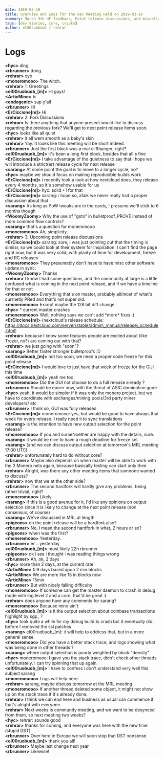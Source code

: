 ```yaml
---
date: 2019-03-10
title: Overview and Logs for the Dev Meeting Held on 2019-03-10
summary: March 9th HF feedback, Point release discussions, and miscellaneous
tags: [dev diaries, core, crypto]
author: el00ruobuob / rehrar
---
```


# Logs  

**\<hyc>** ding  
**\<rbrunner>** dong  
**\<rehrar>** oyo  
**\<moneromooo>** The witch.  
**\<rehrar>** 1. Greetings  
**\<el00ruobuob\_[m]>** Hi guys!  
**\<ArticMine>** hi  
**\<endogenic>** sup y'all  
**\<rbrunner>** Hi  
**\<ErCiccione[m]>** Hi  
**\<rehrar>** 2. Fork Discussions  
**\<rehrar>** Is there anything that anyone present would like to discuss regarding the previous fork? We'll get to next point release items soon.  
**\<hyc>** looks like all quiet  
**\<rehrar>** it all went smooth as a baby's skin  
**\<rehrar>** Yay. It looks like this meeting will be short indeed.  
**\<rbrunner>** Just the first block was a real cliffhanger, right?  
**\<el00ruobuob\_[m]>** it's been a long first block, besides that all's fine  
**\<ErCiccione[m]>** I take advantage of the quietness to say that i hope we will introduce a strict(er) release cycle for next release  
**\<sarang>** At some point the goal is to move to a longer cycle, no?  
**\<hyc>** maybe we should focus on making reproducible builds work  
**\<ErCiccione[m]>** i recently took a look at how nextcloud does, they release every 4 months, so it's somehow usable for us  
**\<ErCiccione[m]>** hyc: solid +1 for that  
**\<ErCiccione[m]>** sarang: i hope so, afaik we never really had a proper discussion about that  
**\<sarang>** As long as PoW tweaks are in the cards, I presume we'll stick to 6 months though  
**\<WoomyZoomy>** Why the use of "goto" in bulletproof\_PROVE instead of more common flow controls?  
**\<sarang>** that's a question for moneromooo  
**\<moneromooo>** Ah, simplicity.  
**\<rehrar>** 3. Upcoming point release discussions  
**\<ErCiccione[m]>** sarang: sure, i was just pointing out that the timing is similar, so we could look at their system for inspiration. I can't find the page right now, but it was very solid, with planty of time for development, freeze and RC releases  
**\<moneromooo>** They presumably don't have to have misc other software update in sync.  
**\<WoomyZoomy>** Thanks  
**\<rehrar>** I know I had some questions, and the community at large is a little confused what is coming in the next point release, and if we have a timeline for that or not  
**\<moneromooo>** Everything that's on master, probably all/most of what's currnetly PRed and that's not super old.  
**\<moneromooo>** Except maybe the 128 bit diff change.  
**\<hyc>** \* current master crashes  
**\<moneromooo>** Well, nohting says we can't add \*more\* fixes :)  
**\<ErCiccione[m]>** (nextcloud's release schedule: https://docs.nextcloud.com/server/stable/admin\_manual/release\_schedule.html)  
**\<rehrar>** because I know some features people are excited about (like Trezor, no?) are coming out with that?  
**\<rehrar>** we just going with "soon"?  
**\<sarang>** Better faster stronger bulletproofs :D  
**\<el00ruobuob\_[m]>** not too soon, we need a proper code freeze for this point release  
**\<ErCiccione[m]>** I would love to just have that week of freeze for the GUI this time  
**\<el00ruobuob\_[m]>** yeah me too  
**\<moneromooo>** Did the GUI not choose to do a full release already ?  
**\<rbrunner>** Should be easier now, with the threat of ASIC domination gone  
**\<hyc>** yeah, it would be simpler if it was only the monero project. but we have to coordinate with exchanges/mining pools/3rd party miner developers/ etc  
**\<rbrunner>** I think so, GUI was fully released  
**\<ErCiccione[m]>** moneromooo: yes, but would be good to have always that week for every release. I really need it to sync translations  
**\<sarang>** Is the intention to have new output selection for the point release?  
**\<moneromooo>** If you and suraeNoether are happy with the details, sure.  
**\<sarang>** It would be nice to have a rough deadline for freeze set  
**\<sarang>** (and we can discuss output selection at tomorrow's MRL meeting 17:00 UTC)  
**\<rehrar>** unfortunately hard to do without core?  
**\<rbrunner>** Maybe also depends on when master will be able to work with the 3 Monero nets again, because basically testing can start only then  
**\<rehrar>** Alright, was there any other meeting items that someone wanted to discuss?  
**\<rehrar>** now that we at the other side?  
**\<rbrunner>** The second hardfork will hardly give any problems, being rather trivial, right?  
**\<moneromooo>** Likely.  
**\<sarang>** If this is a good avenue for it, I'd like any opinions on output selection since it is likely to change at the next point release (non consensus, of course)  
**\<sarang>** We've discussed in MRL at length  
**\<pigeons>** oh the point release will be a hardfork also?  
**\<rbrunner>** No, I mean the second hardfork in what, 2 hours or so?  
**\<pigeons>** when was the first?  
**\<moneromooo>** Yesterday.  
**\<rbrunner>** er .. yesterday  
**\<el00ruobuob\_[m]>** most likely 22h rbrunner   
**\<pigeons>** ok i see i thought i was reading things wrong  
**\<rbrunner>** Ah, ok, 2 days  
**\<hyc>** more than 2 days, at the current rate  
**\<ArticMine>** 0.9 days based upon 2 min blocks  
**\<ArticMine>** We are more like 15 in blocks now  
**\<ArticMine>** 15min  
**\<rbrunner>** But with nicely falling difficulty  
**\<moneromooo>** If someone can get the master daemon to crash in debug mode with log level 2 and a core, that'd be great :)  
**\<rehrar>** does anyone have any comments for sarang?  
**\<moneromooo>** Because mine ain't.  
**\<el00ruobuob\_[m]>** is it the output selection about coinbase transactions highlight by sgp\_ ?  
**\<hyc>** took quite a while for my debug build to crash but it eventually did. before I removed the ssl patches  
**\<sarang>** el00ruobuob\_[m]: it will help to address that, but in a more general sense  
**\<moneromooo>** Did you have a better stack trace, and logs showing what was being done in other threads ?  
**\<sarang>** where output selection is poorly weighted by block "density"  
**\<hyc>** moneromooo: I gave you the stack trace, didn't check other threads unfortunately. I can try spinning that up again.  
**\<el00ruobuob\_[m]>** i have to confess i don't understand very well this subject sarang  
**\<moneromooo>** Logs will help here.  
**\<rehrar>** sarang, maybe discuss tomorrow at the MRL meeting  
**\<moneromooo>** If another thread deleted some object, it might not show up on the stack trace if it's already done.  
**\<rehrar>** I think we can end here and business as usual can commence if that's alright with everyone.  
**\<rehrar>** Next weeks is community meeting, and we want to be desynced from them, so next meeting two weeks?  
**\<hyc>** rehrar: sounds good  
**\<rehrar>** thanks for coming, and everyone was here with the new time (stupid DST)  
**\<rbrunner>** Over here in Europe we will soon stop that DST nonsense  
**\<el00ruobuob\_[m]>** thank you all!  
**\<rbrunner>** Maybe last change next year  
**\<rbrunner>** Likewise!  
